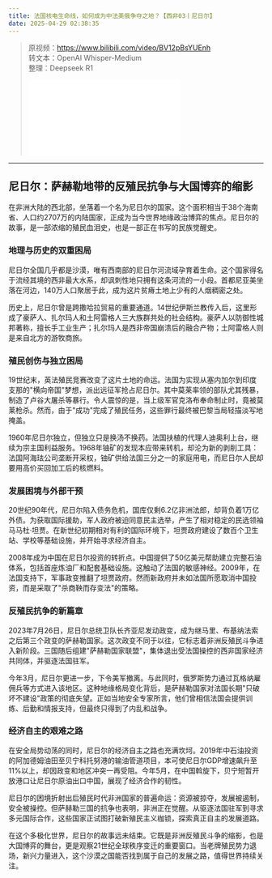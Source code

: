 ```yaml
---
title: 法国核电生命线，如何成为中法美俄争夺之地？【西非03丨尼日尔】
date: 2025-04-29 02:38:35
---
```


> 原视频：https://www.bilibili.com/video/BV12pBsYUEnh<br>转文本：OpenAI Whisper-Medium<br>整理：Deepseek R1
>
> <iframe src="//player.bilibili.com/player.html?bvid=BV12pBsYUEnh&autoplay=0" scrolling="no" border="0" frameborder="no" framespacing="0" allowfullscreen="true"></iframe>

---

## 尼日尔：萨赫勒地带的反殖民抗争与大国博弈的缩影

在非洲大陆的西北部，坐落着一个名为尼日尔的国家。这个面积相当于38个海南省、人口约2707万的内陆国家，正成为当今世界地缘政治博弈的焦点。尼日尔的故事，是一部浓缩的殖民血泪史，也是一部正在书写的民族觉醒史。

### 地理与历史的双重困局

尼日尔全国几乎都是沙漠，唯有西南部的尼日尔河流域孕育着生命。这个国家得名于流经其境的西非最大水系，却讽刺性地只拥有这条河流的一小段。首都尼亚美坐落在河边，140万人口聚居于此，成为这片贫瘠土地上少有的人烟稠密之处。

历史上，尼日尔曾是跨撒哈拉贸易的重要通道。14世纪伊斯兰教传入后，这里形成了豪萨人、扎尔玛人和土阿雷格人三大族群共处的社会结构。豪萨人以防御性城邦著称，擅长手工业生产；扎尔玛人是西非帝国崩溃后的融合产物；土阿雷格人则是来自北方的游牧商旅。

### 殖民创伤与独立困局

19世纪末，英法殖民竞赛改变了这片土地的命运。法国为实现从塞内加尔到印度支那的"横向帝国"梦想，派出远征军抢占尼日尔。其中莫莱率领的部队尤其残暴，制造了卢谷大屠杀等暴行。令人震惊的是，当上级军官克洛布奉命制止时，竟被莫莱枪杀。然而，由于"成功"完成了殖民任务，这些罪行最终被巴黎当局轻描淡写地掩盖。

1960年尼日尔独立，但独立只是换汤不换药。法国扶植的代理人迪奥利上台，继续为宗主国利益服务。1968年铀矿的发现本应带来转机，却沦为新的剥削工具：法国阿海珐公司垄断开采权，铀矿供给法国三分之一的家庭用电，而尼日尔人民却要用高价买回加工后的核燃料。

### 发展困境与外部干预

20世纪90年代，尼日尔陷入债务危机，国库仅剩6.2亿非洲法郎，却背负着1万亿外债。为获取国际援助，军人政府被迫同意民主选举，产生了相对稳定的民选领袖马马杜·坦贾。在新世纪初期相对有利的国际环境下，坦贾政府建设了数百个卫生站、学校等基础设施，并开始寻求经济自主。

2008年成为中国在尼日尔投资的转折点。中国提供了50亿美元帮助建立完整石油体系，包括首座炼油厂和配套基础设施。这触动了法国的敏感神经。2009年，在法国支持下，军事政变推翻了坦贾政府。然而新政府并未如法国所愿取消中国投资，而是采取了"杀商鞅而存变法"的策略。

### 反殖民抗争的新篇章

2023年7月26日，尼日尔总统卫队长齐亚尼发动政变，成为继马里、布基纳法索之后第三个政变的萨赫勒国家。这次政变不同于以往，它标志着非洲反殖民斗争进入新阶段。三国随后组建"萨赫勒国家联盟"，集体退出受法国操控的西非国家经济共同体，并驱逐法国驻军。

今年3月，尼日尔更进一步，下令美军撤离。与此同时，俄罗斯势力通过瓦格纳雇佣兵等方式进入该地区。这种地缘格局变化背后，是萨赫勒国家对法国长期"只破坏不建设"政策的彻底失望。正如当地安全专家所言，他们曾相信法国会提供训练、后勤和情报支持，但最终只得到了内乱和战争。

### 经济自主的艰难之路

在安全局势动荡的同时，尼日尔的经济自主之路也充满坎坷。2019年中石油投资的阿加德姆油田至贝宁科托努港的输油管道项目，本可使尼日尔GDP增速飙升至11%以上，却因政变和地区冲突一再受阻。今年5月，在中国斡旋下，贝宁短暂开放港口让尼日尔原油出口中国，展现了经济合作的韧性。

尼日尔的困境折射出后殖民时代非洲国家的普遍命运：资源被掠夺，发展被遏制，安全被操控。但萨赫勒三国的抗争也表明，非洲正在觉醒。从驱逐法国驻军到寻求多元国际合作，这些国家正试图打破新殖民主义枷锁，探索真正自主的发展道路。

在这个多极化世界，尼日尔的故事远未结束。它既是非洲反殖民斗争的缩影，也是大国博弈的舞台，更是观察21世纪全球秩序变迁的重要窗口。当老牌殖民势力退场，新兴力量进入，这个沙漠之国能否找到属于自己的发展之路，值得世界持续关注。